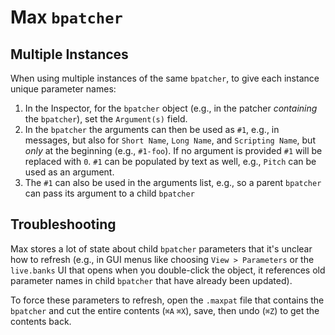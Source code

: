 # Max `bpatcher`

## Multiple Instances

When using multiple instances of the same `bpatcher`, to give each instance unique parameter names:

1. In the Inspector, for the `bpatcher` object (e.g., in the patcher *containing* the `bpatcher`), set the `Argument(s)` field.
2. In the `bpatcher` the arguments can then be used as `#1`, e.g., in messages, but also for `Short Name`, `Long Name`, and `Scripting Name`, but *only* at the beginning (e.g., `#1-foo`). If no argument is provided `#1` will be replaced with `0`. `#1` can be populated by text as well, e.g., `Pitch` can be used as an argument.
3. The `#1` can also be used in the arguments list, e.g., so a parent `bpatcher` can pass its argument to a child `bpatcher`

## Troubleshooting

Max stores a lot of state about child `bpatcher` parameters that it's unclear how to refresh (e.g., in GUI menus like choosing `View > Parameters` or the `live.banks` UI that opens when you double-click the object, it references old parameter names in child `bpatcher` that have already been updated).

To force these parameters to refresh, open the `.maxpat` file that contains the `bpatcher` and cut the entire contents (`⌘A` `⌘X`), save, then undo (`⌘Z`) to get the contents back.
